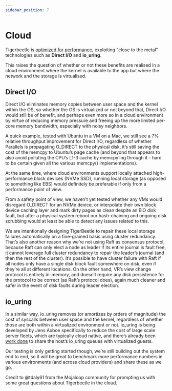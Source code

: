 ```yaml
---
sidebar_position: 7
---
```


# Cloud

Tigerbeetle is [optimized for performance](../about/performance.md), exploiting "close to the metal"
technologies such as **Direct I/O** and **io_uring**.

This raises the question of whether or not these benefits are realised in a cloud environment where
the kernel is available to the app but where the network and the storage is virtualised.

## Direct I/O

Direct I/O eliminates memory copies between user space and the kernel within the OS, so whether the
OS is virtualized or not beyond that, Direct I/O would still be of benefit, and perhaps even more so
in a cloud environment by virtue of reducing memory pressure and freeing up the more limited
per-core memory bandwidth, especially with noisy neighbors.

A quick example, tested with Ubuntu in a VM on a Mac, we still see a 7% relative throughput
improvement for Direct I/O, regardless of whether Parallels is propagating O_DIRECT to the physical
disk, it’s still saving the cost of the memcpy to Ubuntu’s page cache (and beyond that appears to
also avoid polluting the CPU’s L1-3 cache by memcpy’ing through it - hard to be certain given all
the various memcpy() implementations).

At the same time, where cloud environments support locally attached high-performance block devices
(NVMe SSD), running local storage (as opposed to something like EBS) would definitely be preferable
if only from a performance point of view.

From a safety point of view, we haven’t yet tested whether any VMs would disregard O_DIRECT for an
NVMe device, or interpolate their own block device caching layer and mark dirty pages as clean
despite an EIO disk fault, but after a physical system reboot our hash-chaining and ongoing disk
scrubbing would at least be able to detect any issues related to this.

We are intentionally designing TigerBeetle to repair these local storage failures automatically on a
fine-grained basis using cluster redundancy. That’s also another reason why we’re not using Raft as
consensus protocol, because Raft can only elect a node as leader if its entire journal is fault
free, it cannot leverage full cluster redundancy to repair the leader’s journal (and then the rest
of the cluster). It’s possible to have cluster failure with Raft if all nodes only have a single
disk block fault somewhere on disk, even if they’re all at different locations. On the other hand,
VR’s view change protocol is entirely in-memory, and doesn’t require any disk persistence for the
protocol to be correct (as Raft’s protocol does), again much cleaner and safer in the event of disk
faults during leader election.

## io_uring

In a similar way, io_uring removes (or amortizes by orders of magnitude) the cost of syscalls
between user space and the kernel, regardless of whether those are both within a virtualized
environment or not. io_uring is being developed by Jens Axboe specifically to reduce the cost of
large scale server fleets, which are typically cloud native, and there’s already been [work
done](https://www.phoronix.com/scan.php?page=news_item&px=KVM-IO-uring-Passthrough-LF2020) to share
the host’s io_uring queues with virtualized guests.

Our testing is only getting started though, we’re still building out the system end to end, so it
will be great to benchmark more performance numbers in various environments (and across cloud
providers) and share these as we go.

Credit to @tdaly61 from the Mojaloop community for prompting us with some great questions about
Tigerbeetle in the cloud.
